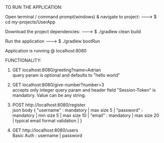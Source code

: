 TO RUN THE APPLICATION:

Open terminal / command prompt(windows) & navigate to project: ---> $ cd my-projects/UserApp

Download the project dependencies: ---> $ ./gradlew clean build 

Run the application ---> $ ./gradlew bootRun

Application is running @ localhost:8080

FUNCTIONALITY:

1. GET localhost:8080/greeting?name=Adrian         
   query param is optional and defaults to "hello world"


2. GET localhost:8080/give-number?number=3    
  accepts only integer query param and header field "Session-Token" is mandatory. Value can be any string.


3. POST http://localhost:8080/register      
  json body {
    "username" : mandatory | max size 5 |
    "password" : mandatory | min size 5 | max size 10 |
    "email" : mandatory | max size 20 | typical email format validation |
  }
  

4. GET http://localhost:8080/users    
  Basic Auth : username | password
